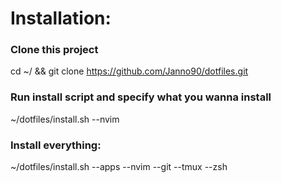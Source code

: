 # Installation:

### Clone this project
cd ~/ && git clone https://github.com/Janno90/dotfiles.git

### Run install script and specify what you wanna install
~/dotfiles/install.sh --nvim

### Install everything:
~/dotfiles/install.sh --apps --nvim --git --tmux --zsh
